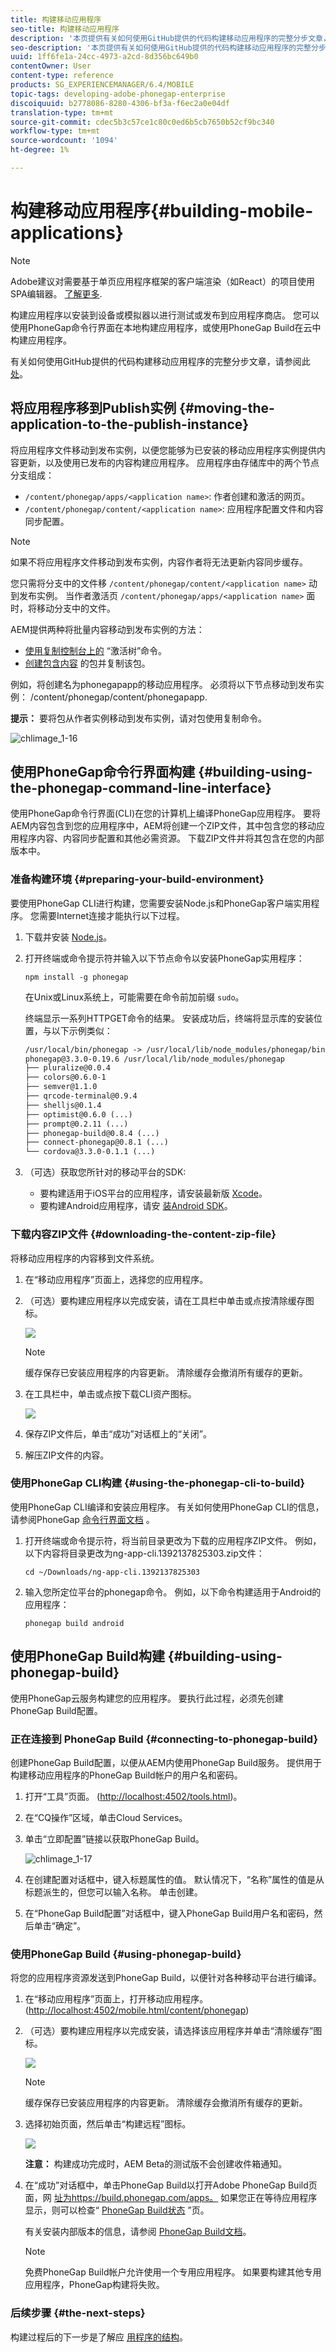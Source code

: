 ```yaml
---
title: 构建移动应用程序
seo-title: 构建移动应用程序
description: '本页提供有关如何使用GitHub提供的代码构建移动应用程序的完整分步文章，请参阅此处。构建应用程序以安装到设备或模拟器，进行测试或发布到应用商店。 您可以使用PhoneGap命令行界面在本地构建应用程序，或使用PhoneGap Build在云中构建应用程序。 '
seo-description: '本页提供有关如何使用GitHub提供的代码构建移动应用程序的完整分步文章，请参阅此处。构建应用程序以安装到设备或模拟器，进行测试或发布到应用商店。 您可以使用PhoneGap命令行界面在本地构建应用程序，或使用PhoneGap Build在云中构建应用程序。 '
uuid: 1ff6fe1a-24cc-4973-a2cd-8d356bc649b0
contentOwner: User
content-type: reference
products: SG_EXPERIENCEMANAGER/6.4/MOBILE
topic-tags: developing-adobe-phonegap-enterprise
discoiquuid: b2778086-8280-4306-bf3a-f6ec2a0e04df
translation-type: tm+mt
source-git-commit: cdec5b3c57ce1c80c0ed6b5cb7650b52cf9bc340
workflow-type: tm+mt
source-wordcount: '1094'
ht-degree: 1%

---
```



# 构建移动应用程序{#building-mobile-applications}

>[!NOTE]
>
>Adobe建议对需要基于单页应用程序框架的客户端渲染（如React）的项目使用SPA编辑器。 [了解更多](/help/sites-developing/spa-overview.md).

构建应用程序以安装到设备或模拟器以进行测试或发布到应用程序商店。 您可以使用PhoneGap命令行界面在本地构建应用程序，或使用PhoneGap Build在云中构建应用程序。

有关如何使用GitHub提供的代码构建移动应用程序的完整分步文章，请参阅此 [处](https://helpx.adobe.com/experience-manager/using/aem62_mobile.html)。

## 将应用程序移到Publish实例 {#moving-the-application-to-the-publish-instance}

将应用程序文件移动到发布实例，以便您能够为已安装的移动应用程序实例提供内容更新，以及使用已发布的内容构建应用程序。 应用程序由存储库中的两个节点分支组成：

* `/content/phonegap/apps/<application name>`: 作者创建和激活的网页。
* `/content/phonegap/content/<application name>`: 应用程序配置文件和内容同步配置。

>[!NOTE]
>
>如果不将应用程序文件移动到发布实例，内容作者将无法更新内容同步缓存。

您只需将分支中的文件移 `/content/phonegap/content/<application name>` 动到发布实例。 当作者激活页 `/content/phonegap/apps/<application name>` 面时，将移动分支中的文件。

AEM提供两种将批量内容移动到发布实例的方法：

* [使用复制控制台上的](/help/sites-authoring/publishing-pages.md) “激活树”命令。
* [创建包含内容](/help/sites-administering/package-manager.md) 的包并复制该包。

例如，将创建名为phonegapapp的移动应用程序。 必须将以下节点移动到发布实例： /content/phonegap/content/phonegapapp.

**提示：** 要将包从作者实例移动到发布实例，请对包使用复制命令。

![chlimage_1-16](assets/chlimage_1-16.png)

## 使用PhoneGap命令行界面构建 {#building-using-the-phonegap-command-line-interface}

使用PhoneGap命令行界面(CLI)在您的计算机上编译PhoneGap应用程序。 要将AEM内容包含到您的应用程序中，AEM将创建一个ZIP文件，其中包含您的移动应用程序内容、内容同步配置和其他必需资源。 下载ZIP文件并将其包含在您的内部版本中。

### 准备构建环境 {#preparing-your-build-environment}

要使用PhoneGap CLI进行构建，您需要安装Node.js和PhoneGap客户端实用程序。 您需要Internet连接才能执行以下过程。

1. 下载并安装 [Node.js](https://nodejs.org/)。
1. 打开终端或命令提示符并输入以下节点命令以安装PhoneGap实用程序：

   ```shell
   npm install -g phonegap
   ```

   在Unix或Linux系统上，可能需要在命令前加前缀 `sudo`。

   终端显示一系列HTTPGET命令的结果。 安装成功后，终端将显示库的安装位置，与以下示例类似：

   ```xml
   /usr/local/bin/phonegap -> /usr/local/lib/node_modules/phonegap/bin/phonegap.js
   phonegap@3.3.0-0.19.6 /usr/local/lib/node_modules/phonegap
   ├── pluralize@0.0.4
   ├── colors@0.6.0-1
   ├── semver@1.1.0
   ├── qrcode-terminal@0.9.4
   ├── shelljs@0.1.4
   ├── optimist@0.6.0 (...)
   ├── prompt@0.2.11 (...)
   ├── phonegap-build@0.8.4 (...)
   ├── connect-phonegap@0.8.1 (...)
   └── cordova@3.3.0-0.1.1 (...)
   ```

1. （可选）获取您所针对的移动平台的SDK:

   * 要构建适用于iOS平台的应用程序，请安装最新版 [Xcode](https://developer.apple.com/xcode/)。
   * 要构建Android应用程序，请安 [装Android SDK](https://developer.android.com/)。

### 下载内容ZIP文件 {#downloading-the-content-zip-file}

将移动应用程序的内容移到文件系统。

1. 在“移动应用程序”页面上，选择您的应用程序。
1. （可选）要构建应用程序以完成安装，请在工具栏中单击或点按清除缓存图标。

   ![](do-not-localize/chlimage_1.png)

   >[!NOTE]
   >
   >缓存保存已安装应用程序的内容更新。 清除缓存会撤消所有缓存的更新。

1. 在工具栏中，单击或点按下载CLI资产图标。

   ![](do-not-localize/chlimage_1-1.png)

1. 保存ZIP文件后，单击“成功”对话框上的“关闭”。
1. 解压ZIP文件的内容。

### 使用PhoneGap CLI构建 {#using-the-phonegap-cli-to-build}

使用PhoneGap CLI编译和安装应用程序。 有关如何使用PhoneGap CLI的信息，请参阅PhoneGap [命令行界面文档](https://docs.phonegap.com/en/3.0.0/guide_cli_index.md.html) 。

1. 打开终端或命令提示符，将当前目录更改为下载的应用程序ZIP文件。 例如，以下内容将目录更改为ng-app-cli.1392137825303.zip文件：

   ```shell
   cd ~/Downloads/ng-app-cli.1392137825303
   ```

1. 输入您所定位平台的phonegap命令。 例如，以下命令构建适用于Android的应用程序：

   ```shell
   phonegap build android
   ```

## 使用PhoneGap Build构建 {#building-using-phonegap-build}

使用PhoneGap云服务构建您的应用程序。 要执行此过程，必须先创建PhoneGap Build配置。

### 正在连接到 PhoneGap Build {#connecting-to-phonegap-build}

创建PhoneGap Build配置，以便从AEM内使用PhoneGap Build服务。 提供用于构建移动应用程序的PhoneGap Build帐户的用户名和密码。

1. 打开“工具”页面。 ([http://localhost:4502/tools.html](http://localhost:4502/tools.html))。
1. 在“CQ操作”区域，单击Cloud Services。
1. 单击“立即配置”链接以获取PhoneGap Build。

   ![chlimage_1-17](assets/chlimage_1-17.png)

1. 在创建配置对话框中，键入标题属性的值。 默认情况下，“名称”属性的值是从标题派生的，但您可以输入名称。 单击创建。
1. 在“PhoneGap Build配置”对话框中，键入PhoneGap Build用户名和密码，然后单击“确定”。

### 使用PhoneGap Build {#using-phonegap-build}

将您的应用程序资源发送到PhoneGap Build，以便针对各种移动平台进行编译。

1. 在“移动应用程序”页面上，打开移动应用程序。 ([http://localhost:4502/mobile.html/content/phonegap](http://localhost:4502/mobile.html/content/phonegap))
1. （可选）要构建应用程序以完成安装，请选择该应用程序并单击“清除缓存”图标。

   ![](do-not-localize/chlimage_1-2.png)

   >[!NOTE]
   >
   >缓存保存已安装应用程序的内容更新。 清除缓存会撤消所有缓存的更新。

1. 选择初始页面，然后单击“构建远程”图标。

   ![](do-not-localize/chlimage_1-3.png)

   **注意：** 构建成功完成时，AEM Beta的测试版不会创建收件箱通知。

1. 在“成功”对话框中，单击PhoneGap Build以打开Adobe PhoneGap Build页面，网 [址为](https://build.phonegap.com/apps)https://build.phonegap.com/apps。 如果您正在等待应用程序显示，则可以检查“ [PhoneGap Build状态](https://status.build.phonegap.com/) ”页。

   有关安装内部版本的信息，请参阅 [PhoneGap Build文档](https://docs.build.phonegap.com/en_US/3.1.0/#googtrans%28en%29)。

   >[!NOTE]
   >
   >免费PhoneGap Build帐户允许使用一个专用应用程序。 如果要构建其他专用应用程序，PhoneGap构建将失败。

### 后续步骤 {#the-next-steps}

构建过程后的下一步是了解应 [用程序的结构](/help/mobile/phonegap-structure-an-app.md)。
